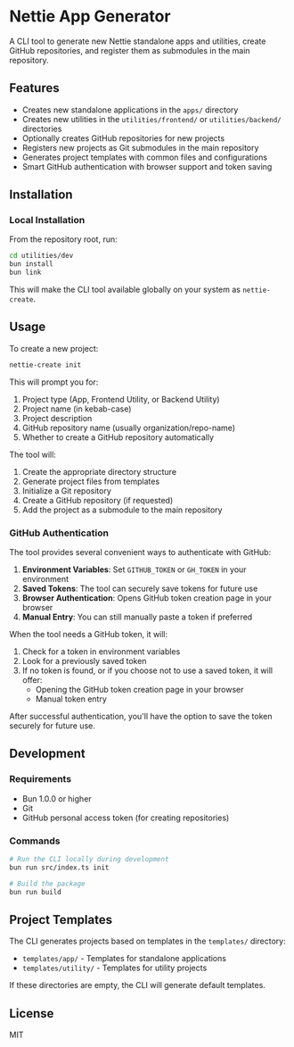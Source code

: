# Nettie App Generator

A CLI tool to generate new Nettie standalone apps and utilities, create GitHub repositories, and register them as submodules in the main repository.

## Features

- Creates new standalone applications in the `apps/` directory
- Creates new utilities in the `utilities/frontend/` or `utilities/backend/` directories
- Optionally creates GitHub repositories for new projects
- Registers new projects as Git submodules in the main repository
- Generates project templates with common files and configurations
- Smart GitHub authentication with browser support and token saving

## Installation

### Local Installation

From the repository root, run:

```bash
cd utilities/dev
bun install
bun link
```

This will make the CLI tool available globally on your system as `nettie-create`.

## Usage

To create a new project:

```bash
nettie-create init
```

This will prompt you for:

1. Project type (App, Frontend Utility, or Backend Utility)
2. Project name (in kebab-case)
3. Project description
4. GitHub repository name (usually organization/repo-name)
5. Whether to create a GitHub repository automatically

The tool will:

1. Create the appropriate directory structure
2. Generate project files from templates
3. Initialize a Git repository 
4. Create a GitHub repository (if requested)
5. Add the project as a submodule to the main repository

### GitHub Authentication

The tool provides several convenient ways to authenticate with GitHub:

1. **Environment Variables**: Set `GITHUB_TOKEN` or `GH_TOKEN` in your environment
2. **Saved Tokens**: The tool can securely save tokens for future use
3. **Browser Authentication**: Opens GitHub token creation page in your browser
4. **Manual Entry**: You can still manually paste a token if preferred

When the tool needs a GitHub token, it will:

1. Check for a token in environment variables
2. Look for a previously saved token
3. If no token is found, or if you choose not to use a saved token, it will offer:
   - Opening the GitHub token creation page in your browser
   - Manual token entry

After successful authentication, you'll have the option to save the token securely for future use.

## Development

### Requirements

- Bun 1.0.0 or higher
- Git
- GitHub personal access token (for creating repositories)

### Commands

```bash
# Run the CLI locally during development
bun run src/index.ts init

# Build the package
bun run build
```

## Project Templates

The CLI generates projects based on templates in the `templates/` directory:

- `templates/app/` - Templates for standalone applications
- `templates/utility/` - Templates for utility projects

If these directories are empty, the CLI will generate default templates.

## License

MIT
